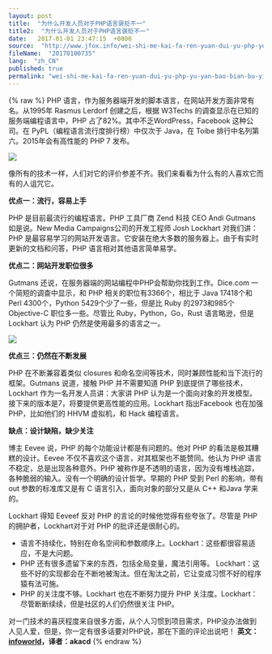 ```yaml
---
layout: post
title:  "为什么开发人员对于PHP语言褒贬不一"
title2:  "为什么开发人员对于PHP语言褒贬不一"
date:   2017-01-01 23:47:15  +0800
source:  "http://www.jfox.info/wei-shi-me-kai-fa-ren-yuan-dui-yu-php-yu-yan-bao-bian-bu-yi.html"
fileName:  "20170100735"
lang:  "zh_CN"
published: true
permalink: "wei-shi-me-kai-fa-ren-yuan-dui-yu-php-yu-yan-bao-bian-bu-yi.html"
---
```

{% raw %}
PHP 语言，作为服务器端开发的脚本语言，在网站开发方面非常有名。从1995年 Rasmus Lerdorf 创建之后，根据 W3Techs 的调查显示在已知的服务端编程语言中，PHP 占了82%。其中不乏WordPress，Facebook 这种公司。在 PyPL（编程语言流行度排行榜）中仅次于 Java，在 Toibe 排行中名列第六。2015年会有高性能的 PHP 7 发布。

![](/wp-content/uploads/2015/03/548e820725c8b.jpg)

像所有的技术一样，人们对它的评价参差不齐。我们来看看为什么有的人喜欢它而有的人诅咒它。

**优点一：流行，容易上手**

PHP 是目前最流行的编程语言。PHP 工具厂商 Zend 科技 CEO Andi Gutmans 如是说。New Media Campaigns公司的开发工程师 Josh Lockhart 对我们讲：PHP 是最容易学习的网站开发语言。它安装在绝大多数的服务器上。由于有实时更新的文档和问答，PHP 语言相对其他语言简单易学。

**优点二：网站开发职位很多**

Gutmans 还说，在服务器端的网站编程中PHP会帮助你找到工作。Dice.com 一个简短的调查中显示，和 PHP 相关的职位有3366个，相比于 Java 17418个和 Perl 4300个，Python 5429个少了一些，但是比 Ruby 的2973和985个 Objective-C 职位多一些。尽管比 Ruby，Python，Go，Rust 语言略逊，但是 Lockhart 认为 PHP 仍然是使用最多的语言之一。

![](/wp-content/uploads/2015/03/548e82e49128e.jpg)

**优点三：仍然在不断发展**

PHP 在不断兼容着类似 closures 和命名空间等技术，同时兼顾性能和当下流行的框架。Gutmans 说道，接触 PHP 并不需要知道 PHP 到底提供了哪些技术，Lockhart 作为一名开发人员讲：大家讲 PHP 认为是一个面向对象的开发模型。接下来的版本是7，将要提供更高性能的应用。Lockhart 指出Facebook 也在加强 PHP，比如他们的 HHVM 虚拟机，和 Hack 编程语言。

**缺点：设计缺陷，缺少关注**

博主 Eevee 说，PHP 的每个功能设计都是有问题的。他对 PHP 的看法是极其糟糕的设计。Eevee 不仅不喜欢这个语言，对其框架也不能赞同。他认为 PHP 语言不稳定，总是出现各种意外。PHP 被称作是不透明的语言，因为没有堆栈追踪，各种脆弱的输入。没有一个明确的设计哲学。早期的 PHP 受到 Perl 的影响，带有 out 参数的标准库又是有 C 语言引入，面向对象的部分又是从 C++ 和Java 学来的。

Lockhart 得知 Eeveef 反对 PHP 的言论的时候他觉得有些夸张了。尽管是 PHP 的拥护者，Lockhart对于对 PHP 的批评还是很耐心的。

- 语言不持续化，特别在命名空间和参数顺序上。Lockhart：这些都很容易适应，不是大问题。
- PHP 还有很多遗留下来的东西，包括全局变量，魔法引用等。 Lockhart：这些不好的实现都会在不断地被淘汰。但在淘汰之前，它让变成习惯不好的程序猿有法可施。
- PHP 的关注度不够。Lockhart 也在不断努力提升 PHP 关注度。Lockhart：尽管断断续续，但是社区的人们仍然很关注 PHP。

对一门技术的喜厌程度来自很多方面，从个人习惯到项目需求，PHP没办法做到人见人爱，但是，你一定有很多话要对PHP说，那在下面的评论出说吧！
**英文：[infoworld](/url.php?_src=&amp;isencode=1&amp;content=dGltZT0xNDI3MjExMzQ1MjU5JnVybD1odHRwJTNBJTJGJTJGd3d3LmluZm93b3JsZC5jb20lMkZhcnRpY2xlJTJGMjg1MjMyOSUyRnBocCUyRnJlYXNvbnMtZm9yLWRldmVsb3BlcnMtdG8tbG92ZS1oYXRlLXBocC5odG1sJTIzdGsucnNzX2luZm93b3JsZHRlY2h3YXRjaA==)，译者：akacd**
{% endraw %}
